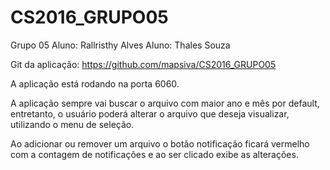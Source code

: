 # CS2016_GRUPO05
Grupo 05
Aluno: Rallristhy Alves
Aluno: Thales Souza

Git da aplicação: https://github.com/mapsiva/CS2016_GRUPO05


A aplicação está rodando na porta 6060.

A aplicação sempre vai buscar o arquivo com maior ano e mês por default, 
entretanto, o usuário poderá alterar o arquivo que deseja visualizar,
utilizando o menu de seleção.

Ao adicionar ou remover um arquivo o botão notificação ficará vermelho
com a contagem de notificações e ao ser clicado exibe as alterações.

